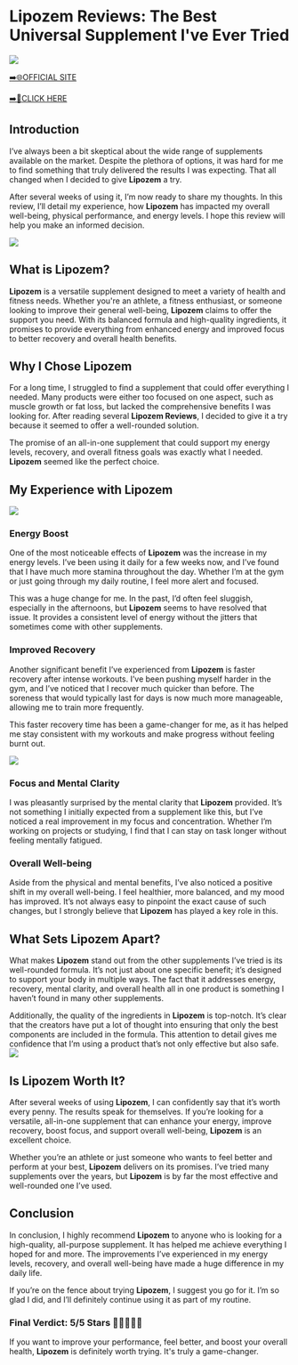 # Lipozem Reviews: The Best Universal Supplement I've Ever Tried

[![](https://static.vecteezy.com/system/resources/thumbnails/019/896/014/small/buy-now-gradient-button-with-cart-symbol-buy-now-illustration-png.png)](https://edetoop.top/lander/sugarpreland-1/lipozem.html) 

[➡️🌐OFFICIAL SITE](https://edetoop.top/lander/sugarpreland-1/lipozem.html) 

[➡️🔗CLICK HERE](https://edetoop.top/lander/sugarpreland-1/lipozem.html) 


## Introduction

I’ve always been a bit skeptical about the wide range of supplements available on the market. Despite the plethora of options, it was hard for me to find something that truly delivered the results I was expecting. That all changed when I decided to give **Lipozem** a try.

After several weeks of using it, I’m now ready to share my thoughts. In this review, I’ll detail my experience, how **Lipozem** has impacted my overall well-being, physical performance, and energy levels. I hope this review will help you make an informed decision. 

[![](https://wallpapers.com/images/hd/red-order-now-button-udg4jcj4arvn8b0n-2.png)](https://edetoop.top/lander/sugarpreland-1/lipozem.html)  

## What is Lipozem?

**Lipozem** is a versatile supplement designed to meet a variety of health and fitness needs. Whether you're an athlete, a fitness enthusiast, or someone looking to improve their general well-being, **Lipozem** claims to offer the support you need. With its balanced formula and high-quality ingredients, it promises to provide everything from enhanced energy and improved focus to better recovery and overall health benefits.

## Why I Chose Lipozem

For a long time, I struggled to find a supplement that could offer everything I needed. Many products were either too focused on one aspect, such as muscle growth or fat loss, but lacked the comprehensive benefits I was looking for. After reading several **Lipozem Reviews**, I decided to give it a try because it seemed to offer a well-rounded solution.

The promise of an all-in-one supplement that could support my energy levels, recovery, and overall fitness goals was exactly what I needed. **Lipozem** seemed like the perfect choice.

## My Experience with Lipozem

[![](https://static.vecteezy.com/system/resources/thumbnails/019/896/014/small/buy-now-gradient-button-with-cart-symbol-buy-now-illustration-png.png)](https://edetoop.top/lander/sugarpreland-1/lipozem.html)

### Energy Boost

One of the most noticeable effects of **Lipozem** was the increase in my energy levels. I’ve been using it daily for a few weeks now, and I’ve found that I have much more stamina throughout the day. Whether I’m at the gym or just going through my daily routine, I feel more alert and focused.

This was a huge change for me. In the past, I’d often feel sluggish, especially in the afternoons, but **Lipozem** seems to have resolved that issue. It provides a consistent level of energy without the jitters that sometimes come with other supplements.

### Improved Recovery

Another significant benefit I’ve experienced from **Lipozem** is faster recovery after intense workouts. I’ve been pushing myself harder in the gym, and I’ve noticed that I recover much quicker than before. The soreness that would typically last for days is now much more manageable, allowing me to train more frequently.

This faster recovery time has been a game-changer for me, as it has helped me stay consistent with my workouts and make progress without feeling burnt out.

[![](https://wallpapers.com/images/hd/red-order-now-button-udg4jcj4arvn8b0n-2.png)](https://edetoop.top/lander/sugarpreland-1/lipozem.html)  

### Focus and Mental Clarity

I was pleasantly surprised by the mental clarity that **Lipozem** provided. It’s not something I initially expected from a supplement like this, but I’ve noticed a real improvement in my focus and concentration. Whether I’m working on projects or studying, I find that I can stay on task longer without feeling mentally fatigued.

### Overall Well-being

Aside from the physical and mental benefits, I’ve also noticed a positive shift in my overall well-being. I feel healthier, more balanced, and my mood has improved. It’s not always easy to pinpoint the exact cause of such changes, but I strongly believe that **Lipozem** has played a key role in this.

## What Sets Lipozem Apart?

What makes **Lipozem** stand out from the other supplements I’ve tried is its well-rounded formula. It’s not just about one specific benefit; it’s designed to support your body in multiple ways. The fact that it addresses energy, recovery, mental clarity, and overall health all in one product is something I haven’t found in many other supplements.

Additionally, the quality of the ingredients in **Lipozem** is top-notch. It’s clear that the creators have put a lot of thought into ensuring that only the best components are included in the formula. This attention to detail gives me confidence that I’m using a product that’s not only effective but also safe.
[![](https://static.vecteezy.com/system/resources/thumbnails/019/896/014/small/buy-now-gradient-button-with-cart-symbol-buy-now-illustration-png.png)](https://edetoop.top/lander/sugarpreland-1/lipozem.html)
## Is Lipozem Worth It?

After several weeks of using **Lipozem**, I can confidently say that it’s worth every penny. The results speak for themselves. If you’re looking for a versatile, all-in-one supplement that can enhance your energy, improve recovery, boost focus, and support overall well-being, **Lipozem** is an excellent choice.

Whether you’re an athlete or just someone who wants to feel better and perform at your best, **Lipozem** delivers on its promises. I’ve tried many supplements over the years, but **Lipozem** is by far the most effective and well-rounded one I’ve used.

## Conclusion

In conclusion, I highly recommend **Lipozem** to anyone who is looking for a high-quality, all-purpose supplement. It has helped me achieve everything I hoped for and more. The improvements I’ve experienced in my energy levels, recovery, and overall well-being have made a huge difference in my daily life.

If you’re on the fence about trying **Lipozem**, I suggest you go for it. I’m so glad I did, and I’ll definitely continue using it as part of my routine.

### Final Verdict: 5/5 Stars 🌟🌟🌟🌟🌟

If you want to improve your performance, feel better, and boost your overall health, **Lipozem** is definitely worth trying. It's truly a game-changer.
